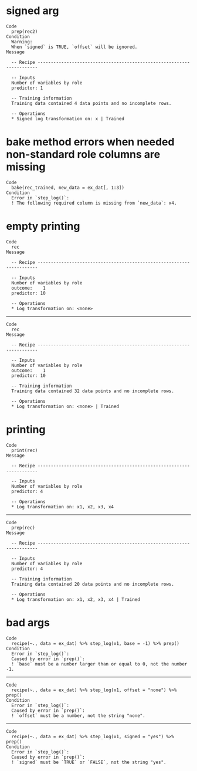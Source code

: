 # signed arg

    Code
      prep(rec2)
    Condition
      Warning:
      When `signed` is TRUE, `offset` will be ignored.
    Message
      
      -- Recipe ----------------------------------------------------------------------
      
      -- Inputs 
      Number of variables by role
      predictor: 1
      
      -- Training information 
      Training data contained 4 data points and no incomplete rows.
      
      -- Operations 
      * Signed log transformation on: x | Trained

# bake method errors when needed non-standard role columns are missing

    Code
      bake(rec_trained, new_data = ex_dat[, 1:3])
    Condition
      Error in `step_log()`:
      ! The following required column is missing from `new_data`: x4.

# empty printing

    Code
      rec
    Message
      
      -- Recipe ----------------------------------------------------------------------
      
      -- Inputs 
      Number of variables by role
      outcome:    1
      predictor: 10
      
      -- Operations 
      * Log transformation on: <none>

---

    Code
      rec
    Message
      
      -- Recipe ----------------------------------------------------------------------
      
      -- Inputs 
      Number of variables by role
      outcome:    1
      predictor: 10
      
      -- Training information 
      Training data contained 32 data points and no incomplete rows.
      
      -- Operations 
      * Log transformation on: <none> | Trained

# printing

    Code
      print(rec)
    Message
      
      -- Recipe ----------------------------------------------------------------------
      
      -- Inputs 
      Number of variables by role
      predictor: 4
      
      -- Operations 
      * Log transformation on: x1, x2, x3, x4

---

    Code
      prep(rec)
    Message
      
      -- Recipe ----------------------------------------------------------------------
      
      -- Inputs 
      Number of variables by role
      predictor: 4
      
      -- Training information 
      Training data contained 20 data points and no incomplete rows.
      
      -- Operations 
      * Log transformation on: x1, x2, x3, x4 | Trained

# bad args

    Code
      recipe(~., data = ex_dat) %>% step_log(x1, base = -1) %>% prep()
    Condition
      Error in `step_log()`:
      Caused by error in `prep()`:
      ! `base` must be a number larger than or equal to 0, not the number -1.

---

    Code
      recipe(~., data = ex_dat) %>% step_log(x1, offset = "none") %>% prep()
    Condition
      Error in `step_log()`:
      Caused by error in `prep()`:
      ! `offset` must be a number, not the string "none".

---

    Code
      recipe(~., data = ex_dat) %>% step_log(x1, signed = "yes") %>% prep()
    Condition
      Error in `step_log()`:
      Caused by error in `prep()`:
      ! `signed` must be `TRUE` or `FALSE`, not the string "yes".

